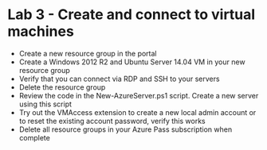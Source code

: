 # Lab 3 - Create and connect to virtual machines

* Create a new resource group in the portal
* Create a Windows 2012 R2 and Ubuntu Server 14.04 VM in your new resource group
* Verify that you can connect via RDP and SSH to your servers
* Delete the resource group
* Review the code in the New-AzureServer.ps1 script. Create a new server using this script
* Try out the VMAccess extension to create a new local admin account or to reset the existing account password, verify this works
* Delete all resource groups in your Azure Pass subscription when complete